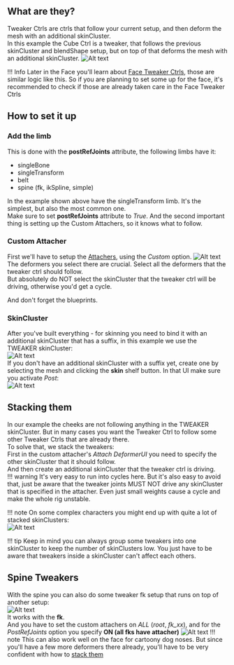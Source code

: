 
## What are they?
Tweaker Ctrls are ctrls that follow your current setup, and then deform the mesh with an additional skinCluster.  
In this example the Cube Ctrl is a tweaker, that follows the previous skinCluster and blendShape setup, but
on top of that deforms the mesh with an additional skinCluster.
![Alt text](../images/tweaker_cheek.gif)   

!!! Info
    Later in the Face you'll learn about [Face Tweaker Ctrls](../face/faceTweakerCtrls.md), those are similar logic like this. So if you are planning
    to set some up for the face, it's recommended to check if those are already taken care in the Face Tweaker Ctrls


## How to set it up

### Add the limb

This is done with the **postRefJoints** attribute, the following limbs have it:

 * singleBone    
 * singleTransform    
 * belt
 * spine (fk, ikSpline, simple)

In the example shown above have the singleTransform limb. It's the simplest, but also the most common one.  
Make sure to set **postRefJoints** attribute to *True*. And the second important thing is setting up
the Custom Attachers, so it knows what to follow.

### Custom Attacher
First we'll have to setup the [Attachers](puppetBasics.md#attachers), using the *Custom* option.
![Alt text](../images/tweaker_customAttacher.jpg)   
The deformers you select there are crucial. Select all the deformers that the tweaker ctrl should follow.  
But absolutely do NOT select the skinCluster that the tweaker ctrl will be driving, otherwise you'd get a 
cycle.

And don't forget the blueprints.

### SkinCluster
After you've built everything - for skinning you need to bind it with an additional skinCluster that has
a suffix, in this example we use the TWEAKER skinCluster:   
![Alt text](../images/tweaker_bind.jpg)     
If you don't have an additional skinCluster with a suffix yet, create one by selecting the mesh and clicking
the **skin** shelf button. In that UI make sure you activate *Post*:    
![Alt text](../images/tweaker_skinPost.jpg)     


## Stacking them
In our example the cheeks are not following anything in the TWEAKER skinCluster. But in many cases you want
the Tweaker Ctrl to follow some other Tweaker Ctrls that are already there.  
To solve that, we stack the tweakers:   
First in the custom attacher's *Attach DeformerUI* you need to specify the other skinCluster that it should follow.    
And then create an additional skinCluster that the tweaker ctrl is driving.  
!!! warning
    It's very easy to run into cycles here. But it's also easy to avoid that, just be aware that the tweaker joints
    MUST NOT drive any skinCluster that is specified in the attacher. Even just small weights cause a cycle
    and make the whole rig unstable.

!!! note 
    On some complex characters you might end up with quite a lot of stacked skinClusters:  
    ![Alt text](../images/tweakers_stackedSkinClusters.jpg)      

!!! tip
    Keep in mind you can always group some tweakers into one skinCluster to keep the number of skinClusters low. You just
    have to be aware that tweakers inside a skinCluster can't affect each others.


## Spine Tweakers
With the spine you can also do some tweaker fk setup that runs on top of another setup:  
![Alt text](../images/tweaker_tail.gif)  
It works with the **fk**.  
And you have to set the custom attachers on *ALL* (*root*, *fk_xx*), and for the *PostRefJoints* option you specify
**ON (all fks have attacher)**
![Alt text](../images/tweakers_spineAttributes.jpg)
!!! note
    This can also work well on the face for cartoony dog noses. But since you'll have a few more deformers there already, you'll
    have to be very confident with how to [stack them](#stacking-them)


